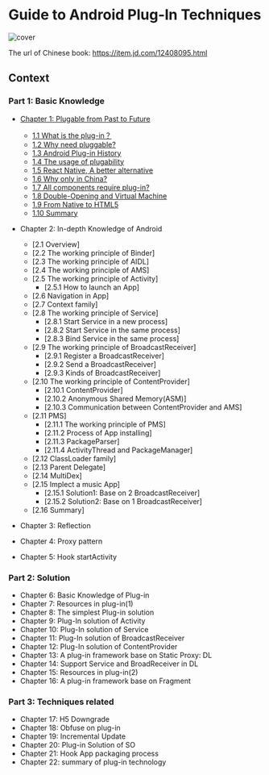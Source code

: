 # Guide to Android Plug-In Techniques

![cover](https://img10.360buyimg.com/n1/s200x200_jfs/t25717/130/277544800/77121/dfab18dd/5b6aaf4eNf244aca8.jpg)

The url of Chinese book: https://item.jd.com/12408095.html


## Context ##

### Part 1: Basic Knowledge ###

  * [Chapter 1: Plugable from Past to Future](http://en.wikipedia.org/wiki/Markdown)
    * [1.1 What is the plug-in？](http://en.wikipedia.org/wiki/Markdown)
    * [1.2 Why need pluggable?](http://en.wikipedia.org/wiki/Markdown)
    * [1.3 Android Plug-in History](http://en.wikipedia.org/wiki/Markdown)
    * [1.4 The usage of plugability](http://en.wikipedia.org/wiki/Markdown)
    * [1.5 React Native, A better alternative](http://en.wikipedia.org/wiki/Markdown)
    * [1.6 Why only in China?](http://en.wikipedia.org/wiki/Markdown)
    * [1.7 All components require plug-in?](http://en.wikipedia.org/wiki/Markdown)
    * [1.8 Double-Opening and Virtual Machine](http://en.wikipedia.org/wiki/Markdown)
    * [1.9 From Native to HTML5](http://en.wikipedia.org/wiki/Markdown)
    * [1.10 Summary](http://en.wikipedia.org/wiki/Markdown)

  * Chapter 2: In-depth Knowledge of Android
    * [2.1 Overview]
    * [2.2 The working principle of Binder]
    * [2.3 The working principle of AIDL]
    * [2.4 The working principle of AMS]
    * [2.5 The working principle of Activity]
        * [2.5.1 How to launch an App]
    * [2.6 Navigation in App]
    * [2.7 Context family]
    * [2.8 The working principle of Service]
        * [2.8.1 Start Service in a new process]
        * [2.8.2 Start Service in the same process]
        * [2.8.3 Bind Service in the same process]
    * [2.9 The working principle of BroadcastReceiver]
        * [2.9.1 Register a BroadcastReceiver]
        * [2.9.2 Send a BroadcastReceiver]
        * [2.9.3 Kinds of BroadcastReceiver]
    * [2.10 The working principle of ContentProvider]
        * [2.10.1 ContentProvider]
        * [2.10.2 Anonymous Shared Memory(ASM)]
        * [2.10.3 Communication between ContentProvider and AMS]
    * [2.11 PMS]
        * [2.11.1 The working principle of PMS]
        * [2.11.2 Process of App installing]
        * [2.11.3 PackageParser]
        * [2.11.4 ActivityThread and PackageManager]
    * [2.12 ClassLoader family]
    * [2.13 Parent Delegate]
    * [2.14 MultiDex]
    * [2.15 Implect a music App]
        * [2.15.1 Solution1: Base on 2 BroadcastReceiver]
        * [2.15.2 Solution2: Base on 1 BroadcastReceiver]
    * [2.16 Summary]

  * Chapter 3: Reflection
  * Chapter 4: Proxy pattern
  * Chapter 5: Hook startActivity


### Part 2: Solution ###

  * Chapter 6: Basic Knowledge of Plug-in 
  * Chapter 7: Resources in plug-in(1)
  * Chapter 8: The simplest Plug-in solution 
  * Chapter 9: Plug-In solution of Activity
  * Chapter 10: Plug-In solution of Service
  * Chapter 11: Plug-In solution of BroadcastReceiver
  * Chapter 12: Plug-In solution of ContentProvider
  * Chapter 13: A plug-in framework base on Static Proxy: DL
  * Chapter 14: Support Service and BroadReceiver in DL
  * Chapter 15: Resources in plug-in(2)
  * Chapter 16: A plug-in framework base on Fragment 

### Part 3: Techniques related ###

  * Chapter 17: H5 Downgrade
  * Chapter 18: Obfuse on plug-in
  * Chapter 19: Incremental Update
  * Chapter 20: Plug-in Solution of SO
  * Chapter 21: Hook App packaging process 
  * Chapter 22: summary of plug-in technology




